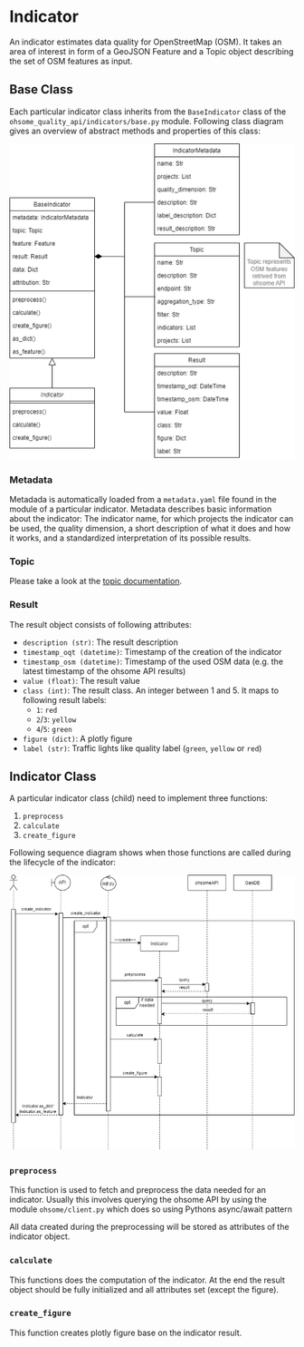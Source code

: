 # Indicator

An indicator estimates data quality for OpenStreetMap (OSM). It takes an area of interest in form of a GeoJSON Feature and a Topic object describing the set of OSM features as input.

## Base Class

Each particular indicator class inherits from the `BaseIndicator` class of the `ohsome_quality_api/indicators/base.py` module. Following class diagram gives an overview of abstract methods and properties of this class:

![UML class diagram of OQT](./img/UML-Class-Diagram.png)

### Metadata

Metadada is automatically loaded from a `metadata.yaml` file found in the module of a particular indicator.
Metadata describes basic information about the indicator: The indicator name, for which projects the indicator can be used, the quality dimension, a short description of what it does and how it works, and a standardized interpretation of its possible results.

### Topic

Please take a look at the [topic documentation](docs/topic.md).

### Result

The result object consists of following attributes:

- `description (str)`: The result description
- `timestamp_oqt (datetime)`: Timestamp of the creation of the indicator
- `timestamp_osm (datetime)`: Timestamp of the used OSM data (e.g. the latest timestamp of the ohsome API results)
- `value (float)`: The result value
- `class (int)`: The result class. An integer between 1 and 5. It maps to following result labels: 
    - `1`: `red`
    - `2`/`3`: `yellow`
    - `4`/`5`: `green`
- `figure (dict)`: A plotly figure
- `label (str)`: Traffic lights like quality label (`green`, `yellow` or `red`)


## Indicator Class

A particular indicator class (child) need to implement three functions:
1. `preprocess`
2. `calculate`
3. `create_figure` 


Following sequence diagram shows when those functions are called during the lifecycle of the indicator:

![UML Sequence Diagram](img/UML-Sequence-Diagram.png)


### `preprocess`

This function is used to fetch and preprocess the data needed for an indicator. Usually this involves querying the ohsome API by using the module `ohsome/client.py` which does so using Pythons async/await pattern

All data created during the preprocessing will be stored as attributes of the indicator object.

### `calculate`

This functions does the computation of the indicator. At the end the result object should be fully initialized and all attributes set (except the figure).

### `create_figure`

This function creates plotly figure base on the indicator result.
